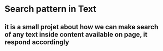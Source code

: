 # Search pattern in Text
## it is a small projet about how we can make search of any text inside content available on page, it respond accordingly

